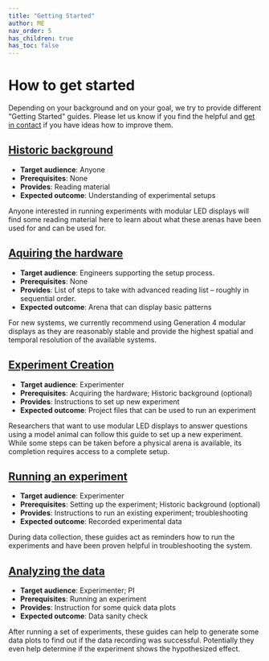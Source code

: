 ```yaml
---
title: "Getting Started"
author: ME
nav_order: 5
has_children: true
has_toc: false
---
```


# How to get started

Depending on your background and on your goal, we try to provide different "Getting Started" guides. Please let us know if you find the helpful and [get in contact](../Contact.md) if you have ideas how to improve them.

## [Historic background](gs_historic-background.md)

- **Target audience**: Anyone
- **Prerequisites**: None
- **Provides**: Reading material
- **Expected outcome**: Understanding of experimental setups

Anyone interested in running experiments with modular LED displays will find some reading material here to learn about what these arenas have been used for and can be used for.

## [Aquiring the hardware](gs_getting-hardware.md)

- **Target audience**: Engineers supporting the setup process.
- **Prerequisites**: None
- **Provides**: List of steps to take with advanced reading list – roughly in sequential order.
- **Expected outcome**: Arena that can display basic patterns

For new systems, we currently recommend using Generation 4 modular displays as they are reasonably stable and provide the highest spatial and temporal resolution of the available systems.

## [Experiment Creation]({{site.baseurl}}/Generation%204/Display_Tools/docs/protocol-designer_getting-started.html)

- **Target audience**: Experimenter
- **Prerequisites**: Acquiring the hardware; Historic background (optional)
- **Provides**: Instructions to set up new experiment
- **Expected outcome**: Project files that can be used to run an experiment

Researchers that want to use modular LED displays to answer questions using a model animal can follow this guide to set up a new experiment. While some steps can be taken before a physical arena is available, its completion requires access to a complete setup.

## [Running an experiment]({{site.baseurl}}/Generation%204/Display_Tools/docs/experiment-conductor_getting-started.html)

- **Target audience**: Experimenter
- **Prerequisites**: Setting up the experiment; Historic background (optional)
- **Provides**: Instructions to run an existing experiment; troubleshooting
- **Expected outcome**: Recorded experimental data

During data collection, these guides act as reminders how to run the experiments and have been proven helpful in troubleshooting the system.

## [Analyzing the data]({{site.baseurl}}/Generation%204/Display_Tools/docs/data-handling_getting-started.html)

- **Target audience**: Experimenter; PI
- **Prerequisites**: Running an experiment
- **Provides**: Instruction for some quick data plots
- **Expected outcome**: Data sanity check

After running a set of experiments, these guides can help to generate some data plots to find out if the data recording was successful. Potentially they even help determine if the experiment shows the hypothesized effect.
